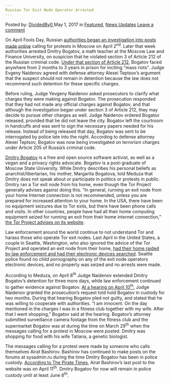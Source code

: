 ```yaml
---
Russian Tor Exit Node Operator Arrested
---
```

<article class="post-listing post-19528 post type-post status-publish format-standard has-post-thumbnail hentry category-deepdot-news category-news-updates tag-arrested tag-exit tag-node tag-operator tag-russian tag-tor">
    <div class="post-inner">
    <p class="post-meta">
    <span>Posted by: <a href="https://www.deepdotweb.com/author/dividedby0/" title="">DividedBy0 </a></span>
    <span>May 1, 2017</span>
    <span>in <a href="https://www.deepdotweb.com/category/deepdot-news/" rel="category tag">Featured</a>, <a href="https://www.deepdotweb.com/category/news-updates/" rel="category tag">News Updates</a></span>
    <span><a href="https://www.deepdotweb.com/2017/05/01/russian-tor-exit-node-operator-arrested/#respond">Leave a comment</a></span>
    </p>
    <div class="clear"></div>
    <div class="entry">
    <p>On April Fools Day, Russian <a href="https://meduza.io/en/feature/2017/04/10/mathematics-teacher-accused-of-inciting-mass-riots-now-also-accused-of-supporting-terrorism-and-once-again-detained">authorities began an investigation into posts made online</a> calling for protests in Moscow on April 2<sup>nd</sup>. Later that week authorities arrested Dmitry Bogatov, a math teacher at the Moscow Law and Finance University, on suspicion that he violated section 3 of Article 212 of the Russian criminal code. <a href="https://webcache.googleusercontent.com/search?q=cache:Smc5IABYNgwJ:www.russian-criminal-code.com/PartII/SectionIX/Chapter24.html">Under that section of Article 212</a>, Bogatov faced anywhere from 2 months to 3 years in prison for inciting “mass riots”. Judge Evgeny Naidenov agreed with defense attorney Alexei Teptsov&#8217;s argument that the suspect should not remain in detention because the law does not recommend such detention for these specific charges.</p>
    <p>Before ruling, Judge Yevgeny Naidenov asked prosecutors to clarify what charges they were making against Bogatov. The prosecution responded that they had not made any official charges against Bogatov, and that although the investigation began under section 3 of Article 212, they may decide to pursue other charges as well. Judge Naidenov ordered Bogatov released, provided that he did not leave the city. Bogatov left the courtroom in handcuffs and was sent to sign the necessary papers needed for his release. Instead of being released that day, Bogatov was sent to be interrogated by police late into the night. According to defense attorney Alexei Teptsov, Bogatov was now being investigated on terrorism charges under Article 205 of Russia&#8217;s criminal code.</p>
    <p><a href="https://sinsekvu.github.io/pages/about.html">Dmitry Bogatov</a> is a free and open source software activist, as well as a vegan and a privacy rights advocate. Bogatov is a post-graduate of Moscow State University. While Dmitry describes his personal beliefs as anarchist/libertarian, his mother, Margarita Bogatova, told Meduza that Dmitry does not speak about or participate in politics or protests in public. Dmitry ran a Tor exit node from his home, even though the Tor Project generally advises against doing this. “In general, running an exit node from your home Internet connection is not recommended, unless you are prepared for increased attention to your home. In the USA, there have been no equipment seizures due to Tor exits, but there have been phone calls and visits. In other countries, people have had all their home computing equipment seized for running an exit from their home internet connection,” <a href="https://blog.torproject.org/blog/tips-running-exit-node">the Tor Project advises on its website</a>.</p>
    <p>Law enforcement around the world continue to not understand Tor and harass those who operate Tor exit nodes. Last April in the United States, a couple in Seattle, Washington, who also ignored the advice of the Tor Project and operated an exit node from their home, <a href="https://www.deepdotweb.com/2016/04/06/seattle-law-enforcement-authorities-raid-homes-privacy-activists/">had their home raided by law enforcement and had their electronic devices searched</a>. Seattle police found no child pornography on any of the exit node operators electronic devices, and no property was seized and no arrests were made.</p>
    <p>According to Meduza, on April 8<sup>th</sup> Judge Naidenov extended Dmitry Bogatov&#8217;s detention for three more days, while law enforcement continued to gather evidence against Bogatov. <a href="http://tass.com/society/940522%5C">At a hearing on April 10</a><a href="http://tass.com/society/940522%5C"><sup>th</sup></a>, Judge Naidenov granted the prosecution&#8217;s request told hold Bogatov in custody for two months. During that hearing Bogatov pled not guilty, and stated that he was willing to cooperate with authorities. “I am innocent. On the day mentioned in the charges I was in a fitness club together with my wife. After that I went shopping,” Bogatov said at the hearing. Bogatov&#8217;s attorney submitted surveillance camera footage from the fitness club and the supermarket Bogatov was at during the time on March 29<sup>th</sup> when the messages calling for a protest in Moscow were posted. Dmitry was shopping for food with his wife Tatiana, a genetic biologist.</p>
    <p>The messages calling for a protest were made by someone who calls themselves Airat Bashirov. Bashirov has continued to make posts on the forums at sysadmin.ru during the time Dmitry Bogatov has been in police custody. <a href="http://piratetimes.net/foss-activist-arrested-for-tor-exit-node-in-russia/">According to The Pirate Times</a>, Airat Bashirov&#8217;s last post to the website was on April 11<sup>th</sup>. Dmitry Bogatov for now will remain in police custody until at least June 8<sup>th</sup>.</p>
    </div>
    <span style="display:none"><a href="https://www.deepdotweb.com/tag/arrested/" rel="tag">arrested</a> <a href="https://www.deepdotweb.com/tag/exit/" rel="tag">exit</a> <a href="https://www.deepdotweb.com/tag/node/" rel="tag">node</a> <a href="https://www.deepdotweb.com/tag/operator/" rel="tag">operator</a> <a href="https://www.deepdotweb.com/tag/russian/" rel="tag">russian</a> <a href="https://www.deepdotweb.com/tag/tor/" rel="tag">tor</a></span> <span style="display:none" class="updated">2017-05-01</span>
    <div style="display:none" class="vcard author" itemprop="author" itemscope itemtype="http://schema.org/Person"><strong class="fn" itemprop="name"><a href="https://www.deepdotweb.com/author/dividedby0/" title="Posts by DividedBy0" rel="author">DividedBy0</a></strong></div>
    </div>
</article>

